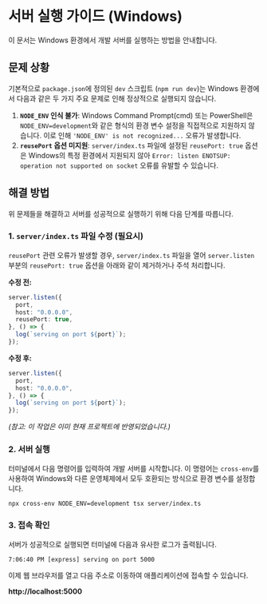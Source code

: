 # 서버 실행 가이드 (Windows)

이 문서는 Windows 환경에서 개발 서버를 실행하는 방법을 안내합니다.

## 문제 상황

기본적으로 `package.json`에 정의된 `dev` 스크립트 (`npm run dev`)는 Windows 환경에서 다음과 같은 두 가지 주요 문제로 인해 정상적으로 실행되지 않습니다.

1.  **`NODE_ENV` 인식 불가**: Windows Command Prompt(cmd) 또는 PowerShell은 `NODE_ENV=development`와 같은 형식의 환경 변수 설정을 직접적으로 지원하지 않습니다. 이로 인해 `'NODE_ENV' is not recognized...` 오류가 발생합니다.
2.  **`reusePort` 옵션 미지원**: `server/index.ts` 파일에 설정된 `reusePort: true` 옵션은 Windows의 특정 환경에서 지원되지 않아 `Error: listen ENOTSUP: operation not supported on socket` 오류를 유발할 수 있습니다.

## 해결 방법

위 문제들을 해결하고 서버를 성공적으로 실행하기 위해 다음 단계를 따릅니다.

### 1. `server/index.ts` 파일 수정 (필요시)

`reusePort` 관련 오류가 발생할 경우, `server/index.ts` 파일을 열어 `server.listen` 부분의 `reusePort: true` 옵션을 아래와 같이 제거하거나 주석 처리합니다.

**수정 전:**
```typescript
server.listen({
  port,
  host: "0.0.0.0",
  reusePort: true,
}, () => {
  log(`serving on port ${port}`);
});
```

**수정 후:**
```typescript
server.listen({
  port,
  host: "0.0.0.0",
}, () => {
  log(`serving on port ${port}`);
});
```
*(참고: 이 작업은 이미 현재 프로젝트에 반영되었습니다.)*


### 2. 서버 실행

터미널에서 다음 명령어를 입력하여 개발 서버를 시작합니다. 이 명령어는 `cross-env`를 사용하여 Windows와 다른 운영체제에서 모두 호환되는 방식으로 환경 변수를 설정합니다.

```bash
npx cross-env NODE_ENV=development tsx server/index.ts
```

### 3. 접속 확인

서버가 성공적으로 실행되면 터미널에 다음과 유사한 로그가 출력됩니다.

```
7:06:40 PM [express] serving on port 5000
```

이제 웹 브라우저를 열고 다음 주소로 이동하여 애플리케이션에 접속할 수 있습니다.

**http://localhost:5000** 